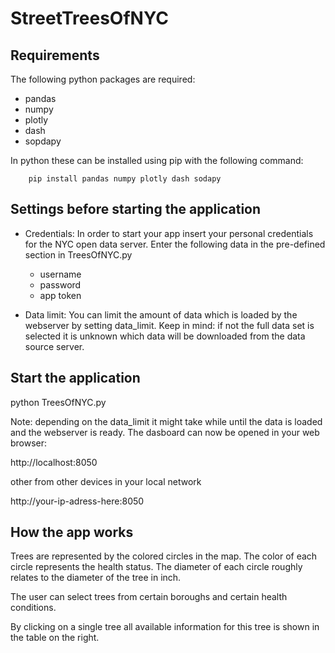 # StreetTreesOfNYC

Requirements
------------

The following python packages are required:
 - pandas
 - numpy
 - plotly
 - dash
 - sopdapy
 
In python these can be installed using pip with the following command:
 
        pip install pandas numpy plotly dash sodapy
 

Settings before starting the application
----------------------------------------

- Credentials: In order to start your app insert your personal credentials for the NYC open
data server. Enter the following data in the pre-defined section in TreesOfNYC.py
    - username
    - password
    - app token


- Data limit:
You can limit the amount of data which is loaded by the webserver by setting
data_limit. Keep in mind: if not the full data set is selected it is unknown
which data will be downloaded from the data source server.
         


Start the application 
---------------------

python TreesOfNYC.py

Note: depending on the data_limit it might take while until the data is loaded 
and the webserver is ready. The dasboard can now be opened in your web browser:

http://localhost:8050

other from other devices in your local network

http://your-ip-adress-here:8050


How the app works
-----------------

Trees are represented by the colored circles in the map. The color of each
circle represents the health status. The diameter of each circle roughly 
relates to the diameter of the tree in inch. 

The user can select trees from certain boroughs and certain health conditions.

By clicking on a single tree all available information for this tree is shown
in the table on the right.

